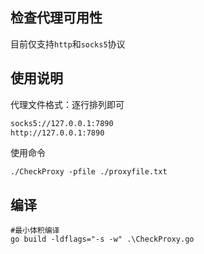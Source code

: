## 检查代理可用性

目前仅支持`http`和`socks5`协议

## 使用说明

代理文件格式：逐行排列即可

```sh
socks5://127.0.0.1:7890
http://127.0.0.1:7890
```

使用命令

```shell
./CheckProxy -pfile ./proxyfile.txt
```

## 编译

```shell
#最小体积编译
go build -ldflags="-s -w" .\CheckProxy.go
```


